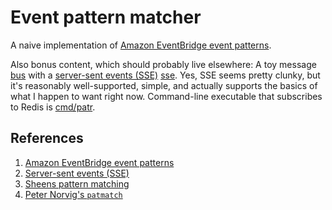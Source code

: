 # Event pattern matcher

A naive implementation of [Amazon EventBridge event
   patterns](https://docs.aws.amazon.com/eventbridge/latest/userguide/eb-event-patterns.html).
   
Also bonus content, which should probably live elsewhere: A toy
message [bus](bus) with a [server-sent events
(SSE)](https://developer.mozilla.org/en-US/docs/Web/API/Server-sent_events)
[sse](API).  Yes, SSE seems pretty clunky, but it's reasonably
well-supported, simple, and actually supports the basics of what I
happen to want right now.  Command-line executable that subscribes to
Redis is [cmd/patr](here).

## References

1. [Amazon EventBridge event
   patterns](https://docs.aws.amazon.com/eventbridge/latest/userguide/eb-event-patterns.html)
1. [Server-sent events (SSE)](https://developer.mozilla.org/en-US/docs/Web/API/Server-sent_events)
1. [Sheens pattern matching](https://github.com/Comcast/sheens#pattern-matching)
1. [Peter Norvig's `patmatch`](https://github.com/norvig/paip-lisp/blob/main/lisp/patmatch.lisp)
